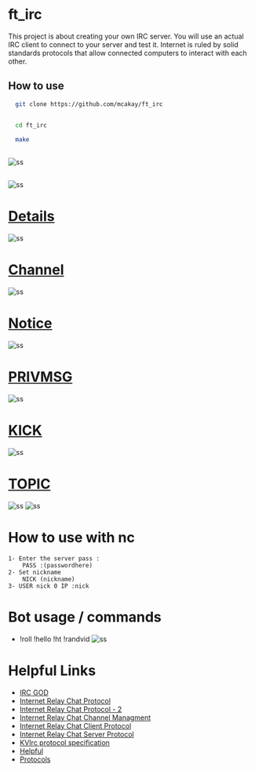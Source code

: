 

# ft_irc

This project is about creating your own IRC server.
You will use an actual IRC client to connect to your server and test it.
Internet is ruled by solid standards protocols that allow connected computers to interact
with each other. 




## How to use

```bash
  git clone https://github.com/mcakay/ft_irc


  cd ft_irc
```



```bash
  make
```

## 

![ss](https://i.hizliresim.com/t2n85wb.png)

##

![ss](https://i.hizliresim.com/dh79gty.png)

# [Details](https://github.com/mcakay/ft_irc/blob/main/src/Server.cpp)


![ss](https://i.hizliresim.com/4w6eb8t.png)

# [Channel](https://github.com/mcakay/ft_irc/blob/main/src/Channel.cpp)
  
![ss](https://i.hizliresim.com/gmha070.png)

# [Notice](https://github.com/mcakay/ft_irc/blob/main/src/commands/notice.cpp)


![ss](https://i.hizliresim.com/hh2sxpk.png)

# [PRIVMSG](https://github.com/mcakay/ft_irc/blob/main/src/commands/privmsg.cpp)


![ss](https://i.hizliresim.com/t3fu323.png)

# [KICK](https://github.com/mcakay/ft_irc/blob/main/src/commands/kick.cpp)


![ss](https://i.hizliresim.com/1s34d87.png)

# [TOPIC](https://github.com/mcakay/ft_irc/blob/main/src/commands/topic.cpp)

![ss](https://i.hizliresim.com/jaiikjc.png)
![ss](https://i.hizliresim.com/a20x544.png)

# How to use with nc
```
1- Enter the server pass :
    PASS :(passwordhere)
2- Set nickname
    NICK (nickname)
3- USER nick 0 IP :nick
```

# Bot usage / commands 
- !roll !hello !ht !randvid
![ss](https://i.hizliresim.com/l26srib.png)

# Helpful Links
- [IRC GOD](https://ircgod.com/docs/irc/to_know/)
- [Internet Relay Chat Protocol](https://datatracker.ietf.org/doc/html/rfc1459#section-)
- [Internet Relay Chat Protocol - 2](https://datatracker.ietf.org/doc/html/rfc2810)
- [Internet Relay Chat Channel Managment](https://datatracker.ietf.org/doc/html/rfc2811#)
- [Internet Relay Chat Client Protocol](https://datatracker.ietf.org/doc/html/rfc2812)
- [Internet Relay Chat Server Protocol](https://datatracker.ietf.org/doc/html/rfc2813)
- [KVIrc protocol specification](http://www.kvirc.net/doc/doc_rfc2812.html)
- [Helpful](http://chi.cs.uchicago.edu/chirc/assignment3.html)
- [Protocols](link)
